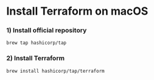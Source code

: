 # Install Terraform on macOS

### 1) Install official repository

    brew tap hashicorp/tap

### 2) Install Terraform

    brew install hashicorp/tap/terraform
